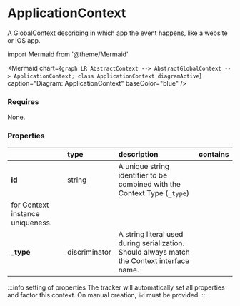 # ApplicationContext

A [GlobalContext](/taxonomy/reference/global-contexts/overview.md) describing in which app the event happens, like a website or iOS app.

import Mermaid from '@theme/Mermaid'

<Mermaid chart={`
    graph LR
      AbstractContext --> AbstractGlobalContext --> ApplicationContext;
    class ApplicationContext diagramActive
  `}
  caption="Diagram: ApplicationContext"
  baseColor="blue"
/>

### Requires

None.

### Properties

|           | type          | description                                                                                                 | contains |
|:----------|:--------------|:------------------------------------------------------------------------------------------------------------|:---------|
| **id**    | string        | A unique string identifier to be combined with the Context Type (`_type`) 
for Context instance uniqueness. |          |
| **_type** | discriminator | A string literal used during serialization. Should always match the Context interface name.                 |          |

:::info setting of properties
The tracker will automatically set all properties and factor this context. On manual creation, `id` must be provided.
:::
